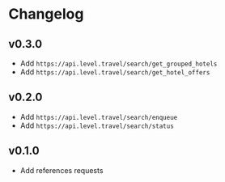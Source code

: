# Changelog

## v0.3.0

* Add `https://api.level.travel/search/get_grouped_hotels`
* Add `https://api.level.travel/search/get_hotel_offers`

## v0.2.0

* Add `https://api.level.travel/search/enqueue`
* Add `https://api.level.travel/search/status`

## v0.1.0

* Add references requests
